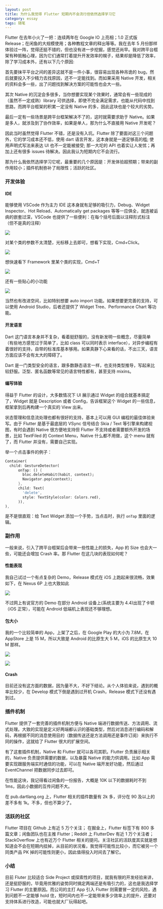 ```yaml
---
layout: post
title: 为什么我觉得 Flutter 短期内不会流行但依然选择学习它
category: essay
tags: 随笔
---
```


Flutter 在去年小火了一把：连续两年在 Google IO 上亮相；1.0 正式版 Release；在闲鱼的大规模使用；各种教程文章的释出等等。我在去年 5 月份那样体验过一阵，觉得还挺不错的，但也没有进一步挖掘，感觉还尚早。我对跨平台框架有种抵触心理，因为它们通常打着提升开发效率的幌子，结果却是降低了效率，除了学习成本外，还有以下几个原因:

首先要抹平平台之间的差异这就不是一件小事，很容易出现各种吊诡的 bug，然后就要投入不少精力去找原因，还不一定能找到。而如果采用 Native 开发，相关的资料会多一些，出了问题找到解决方案的可能性也会大一些。

其次 Native 的沉淀会多很多，当你想要实现某个效果时，通常会有一些现成的（虽然不一定成熟）library 可供选择，即使不完全满足需求，也能从代码中找到思路，而跨平台框架的积累一定没有 Native 的多，因此这块也是个较大的劣势。

最后一定有一些场景是跨平台框架解决不了的，这时就需要求助于 Native。如果是多人，就涉及到了协作效率，如果是单人，那为什么不直接用 Native 开发呢？

因此当时虽然觉得 Flutter 不错，还是没有入坑。Flutter 除了要面对这三个问题外，它的学习成本还不低，使用 dart 语言开发，这本身就是一道足够高的槛; 使用声明式写法来表达 UI 也不一定能被接受; 那一大坨的 API 也着实让人发怵；再加上还有很多 issues 待解决。因此我认为短期内它不会流行。

那为什么我依然选择学习它呢，最重要的几个原因是：开发体验超预期；带来的副作用较小；插件机制弥补了局限性；活跃的社区。

### 开发体验

#### IDE

能够使用 VSCode 作为主力 IDE 这本身就有足够的吸引力，Debug、Widget Inspector、Hot Reload、Automatically get packages 等等一应俱全，就连被诟病的嵌套过深，VSCode 也提供了一些便利：在每个括号后面以注释形式标注（但不是真的注释）

![](/image/flutter-vscode-nested.jpg)

对某个类的参数不太清楚，光标移上去即可，想看下实现，Cmd+Click。

![](/image/flutter-vscode-hover.jpg)

想快速看下 Framework 里某个类的实现，Cmd+T

![](/image/flutter-vscode-cmd-t.jpg)

还有一些贴心的小功能

![](/image/flutter-vscode-widget.jpg)

当然也有改进空间，比如特别想要 auto import 功能。如果想要更完善的支持，可以使用 Android Studio，后者还提供了 Widget Tree、Performance Chart 等功能。

#### 开发语言

Dart 这门语言本身并不复杂，看着挺舒服的，没有新发明一些概念，尽量简单（有些地方感觉过于简单了，比如 class 可以同时表示 interface），对异步编程有着很好的支持，自带的标准库基本够用。如果真静下心来看的话，不出三天，语言方面应该不会有太大的障碍了。

Dart 是一门类型安全的语言，跟多数静态语言一样，也支持类型推导，写起来比较舒服。泛型、匿名函数等常见的语言特性都有，甚至支持 mixins。

#### 编写体验

得益于 Flutter 的设计，大多数情况下 UI 展示通过 Widget 的组合就基本搞定了，Widget 就是 Description 或者 Config，告诉框架这个 Widget 的一些信息，框架拿到后再构建一个真实的 View 出来。

状态管理和信息流处理也都有很好的支持，基本上可以用 GUI 编程的最佳体验来写。由于 Flutter 是基于最底层的 VSync 信号结合 Skia / Text 等引擎来构建视图，有时会遇到 Native 很方便地支持但 Flutter 不支持或者需要额外开发的场景，比如 TextFiled 的 Context Menu，Native 什么都不用做，这个 menu 就有了，而 Flutter 并没有，需要自己实现。

举一个点击事件的例子：

```dart
Container(
  child: GestureDetector(
      onTap: () {
        bloc.deleteHabit(habit, context);
        Navigator.pop(context);
      },
      child: Text(
        'delete',
        style: TextStyle(color: Colors.red),
      )),
),
```

是不是很直观：给 Text Widget 添加一个手势，当点击时，执行 `onTap` 里面的逻辑。

### 副作用

一般来说，引入了跨平台框架后会带来一些性能上的损失，App 的 Size 也会大一些，可能还会增加 Crash 率。那 Flutter 在这几块的表现如何呢？

#### 性能表现

我自己试过一个有点复杂的 Demo，Release 模式在 iOS 上跑起来很流畅，效果如下，在 Nexus 6P 上也大致如此

![](https://camo.githubusercontent.com/be369abc92c87ee76810c33719c35161c02b885d/68747470733a2f2f692e6c6f6c692e6e65742f323031382f31322f30362f356330393432383237653436332e676966)

不过网上有说官方的 Demo 在部分 Android 设备上(系统主要为 4.4)出现了卡顿（iOS 正常），可能在 Android 低端机上表现还不够理想。

#### 包大小

我的一个比较简单的 App，上架了之后，在 Google Play 的大小为 7.8M，在 AppStore 上是 15 M，所以大致是 Android 的比原生大 5 M，iOS 的比原生大 10 M 那样。

![](/image/flutter-android-size.jpg)

![](/image/flutter-ios-size.jpg)

#### Crash

目前还没有这方面的数据，因为量不大，不好下结论。从个人体验来说，遇到的概率比较少，在 Develop 模式下倒是遇到过开机 Crash，Release 模式下还没有遇到过。

### 插件机制

Flutter 提供了一套完善的插件机制方便与 Native 端进行数据传送、方法调用、流式处理。大致的实现是定义好两端都认识的基础类型，然后对消息进行编码和解码，再根据不同的消息使用目的（数据传送还是方法调用还是事件订阅）来执行不同的操作，这就给了 Flutter 很大的扩展空间。

有了这套插件机制，Native 和 Flutter 就可以各司其职。Flutter 负责展示相关的，Native 负责提供需要的数据，以及暴露 Native 的能力供调用。比如 App 需要实现跟服务端实时通信的功能，可以在 Native 端开发好功能，然后通过 EventChannel 把数据同步过去即可。

在性能这块，我记得看过闲鱼的一份报告，大概是 10K 以下的数据耗时不到 1ms，因此小数据的互传问题不大。

在 pub.dartlang.org 上，Flutter 相关的插件数量有 2k 多，评分在 90 及以上的差不多有 1k。不多，但也不算少了。

### 活跃的社区

Flutter 项目在 Github 上有近 5 万个关注； 在掘金上，Flutter 标签下有 800 多篇文章；闲鱼团队也在主推 Flutter；Reddit 上 FlutterDev 有近 1 万个关注者；StackOverflow 上也有近万个 Flutter 相关的提问。关注社区的活跃度其实就是想知道会不会在短期内挂掉，从目前的状况看，我觉得可能性比较小，而它被另一个同类产品 PK 掉的可能性则更小，因此值得投入时间去了解它。

### 小结

目前 Fluter 比较适合 Side Project 或探索性的项目，就我有限的开发经验来讲，还是挺舒服的，毕竟用优雅的姿势同时搞定两端还是有吸引力的，这也是我选择学习 Flutter 的主要原因。而公司的主打 App 引入 Flutter 则需要冒一定的风险，遇到问题不一定能够 hold 住，短时间内也不一定能带来多少效率上的提升，还要对支持体系进行改造，可能也就大厂玩得起吧。
